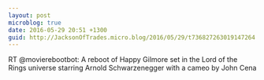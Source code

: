 ```yaml
---
layout: post
microblog: true
date: 2016-05-29 20:51 +1300
guid: http://JacksonOfTrades.micro.blog/2016/05/29/t736827263019147264.html
---
```

RT @movierebootbot: A reboot of Happy Gilmore set in the Lord of the Rings universe starring Arnold Schwarzenegger with a cameo by John Cena
